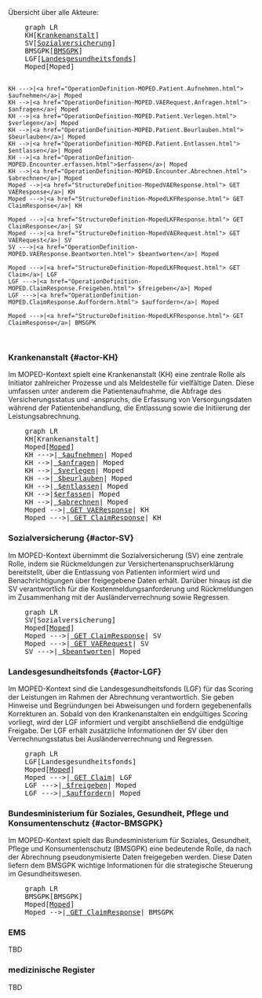 <script type="module">
  import mermaid from 'https://cdn.jsdelivr.net/npm/mermaid@11/dist/mermaid.esm.min.mjs';
</script>
<div xmlns="http://www.w3.org/1999/xhtml" class="container"> 
    Übersicht über alle Akteure:
</div>
<pre class="mermaid">
    graph LR
    KH[<a href="#actor-KH">Krankenanstalt</a>]
    SV[<a href="#actor-SV">Sozialversicherung</a>]
    BMSGPK[<a href="#actor-BMSGPK">BMSGPK</a>]
    LGF[<a href="#actor-LGF">Landesgesundheitsfonds</a>]
    Moped[Moped] 

    KH --->|<a href="OperationDefinition-MOPED.Patient.Aufnehmen.html"> $aufnehmen</a>| Moped 
    KH -->|<a href="OperationDefinition-MOPED.VAERequest.Anfragen.html"> $anfragen</a>| Moped
    KH -->|<a href="OperationDefinition-MOPED.Patient.Verlegen.html"> $verlegen</a>| Moped
    KH -->|<a href="OperationDefinition-MOPED.Patient.Beurlauben.html"> $beurlauben</a>| Moped
    KH -->|<a href="OperationDefinition-MOPED.Patient.Entlassen.html"> $entlassen</a>| Moped 
    KH -->|<a href="OperationDefinition-MOPED.Encounter.erfassen.html">$erfassen</a>| Moped
    KH -->|<a href="OperationDefinition-MOPED.Encounter.Abrechnen.html"> $abrechnen</a>| Moped
    Moped -->|<a href="StructureDefinition-MopedVAEResponse.html"> GET VAEResponse</a>| KH
    Moped --->|<a href="StructureDefinition-MopedLKFResponse.html"> GET ClaimResponse</a>| KH

    Moped --->|<a href="StructureDefinition-MopedLKFResponse.html"> GET ClaimResponse</a>| SV
    Moped --->|<a href="StructureDefinition-MopedVAERequest.html"> GET VAERequest</a>| SV
    SV --->|<a href="OperationDefinition-MOPED.VAEResponse.Beantworten.html"> $beantworten</a>| Moped

    Moped --->|<a href="StructureDefinition-MopedLKFRequest.html"> GET Claim</a>| LGF
    LGF --->|<a href="OperationDefinition-MOPED.ClaimResponse.Freigeben.html"> $freigeben</a>| Moped
    LGF --->|<a href="OperationDefinition-MOPED.ClaimResponse.Auffordern.html"> $auffordern</a>| Moped

    Moped --->|<a href="StructureDefinition-MopedLKFResponse.html"> GET ClaimResponse</a>| BMSGPK 
</pre>  

### Krankenanstalt {#actor-KH}
<div xmlns="http://www.w3.org/1999/xhtml" class="container"> 
    Im MOPED-Kontext spielt eine Krankenanstalt (KH) eine zentrale Rolle als Initiator zahlreicher Prozesse und als Meldestelle für vielfältige Daten. Diese umfassen unter anderem die Patientenaufnahme, die Abfrage des Versicherungsstatus und -anspruchs, die Erfassung von Versorgungsdaten während der Patientenbehandlung, die Entlassung sowie die Initiierung der Leistungsabrechnung.
</div>
<pre class="mermaid">
    graph LR
    KH[Krankenanstalt]
    Moped[<a href="#top">Moped</a>] 
    KH --->|<a href="OperationDefinition-MOPED.Patient.Aufnehmen.html"> $aufnehmen</a>| Moped 
    KH -->|<a href="OperationDefinition-MOPED.VAERequest.Anfragen.html"> $anfragen</a>| Moped
    KH -->|<a href="OperationDefinition-MOPED.Patient.Verlegen.html"> $verlegen</a>| Moped
    KH -->|<a href="OperationDefinition-MOPED.Patient.Beurlauben.html"> $beurlauben</a>| Moped
    KH -->|<a href="OperationDefinition-MOPED.Patient.Entlassen.html"> $entlassen</a>| Moped 
    KH -->|<a href="OperationDefinition-MOPED.Encounter.erfassen.html">$erfassen</a>| Moped
    KH -->|<a href="OperationDefinition-MOPED.Encounter.Abrechnen.html"> $abrechnen</a>| Moped
    Moped -->|<a href="StructureDefinition-MopedVAEResponse.html"> GET VAEResponse</a>| KH
    Moped --->|<a href="StructureDefinition-MopedLKFResponse.html"> GET ClaimResponse</a>| KH
</pre>

### Sozialversicherung {#actor-SV}
<div xmlns="http://www.w3.org/1999/xhtml" class="container"> 
    Im MOPED-Kontext übernimmt die Sozialversicherung (SV) eine zentrale Rolle, indem sie Rückmeldungen zur Versichertenanspruchserklärung bereitstellt, über die Entlassung von Patienten informiert wird und Benachrichtigungen über freigegebene Daten erhält. Darüber hinaus ist die SV verantwortlich für die Kostenmeldungsanforderung und Rückmeldungen im Zusammenhang mit der Ausländerverrechnung sowie Regressen.
</div>
<pre class="mermaid">
    graph LR
    SV[Sozialversicherung]
    Moped[<a href="#top">Moped</a>] 
    Moped --->|<a href="StructureDefinition-MopedLKFResponse.html"> GET ClaimResponse</a>| SV
    Moped --->|<a href="StructureDefinition-MopedVAERequest.html"> GET VAERequest</a>| SV
    SV --->|<a href="OperationDefinition-MOPED.VAEResponse.Beantworten.html"> $beantworten</a>| Moped
</pre>   

### Landesgesundheitsfonds {#actor-LGF}
<div xmlns="http://www.w3.org/1999/xhtml" class="container"> 
    Im MOPED-Kontext sind die Landesgesundheitsfonds (LGF) für das Scoring der Leistungen im Rahmen der Abrechnung verantwortlich. Sie geben Hinweise und Begründungen bei Abweisungen und fordern gegebenenfalls Korrekturen an. Sobald von den Krankenanstalten ein endgültiges Scoring vorliegt, wird der LGF informiert und vergibt anschließend die endgültige Freigabe. Der LGF erhält zusätzliche Informationen der SV über den Verrechnungsstatus bei Ausländerverrechnung und Regressen.
</div>
<pre class="mermaid">
    graph LR
    LGF[Landesgesundheitsfonds]
    Moped[<a href="#top">Moped</a>] 
    Moped --->|<a href="StructureDefinition-MopedLKFRequest.html"> GET Claim</a>| LGF
    LGF --->|<a href="OperationDefinition-MOPED.ClaimResponse.Freigeben.html"> $freigeben</a>| Moped
    LGF --->|<a href="OperationDefinition-MOPED.ClaimResponse.Auffordern.html"> $auffordern</a>| Moped
</pre>

### Bundesministerium für Soziales, Gesundheit, Pflege und Konsumentenschutz {#actor-BMSGPK}
<div xmlns="http://www.w3.org/1999/xhtml" class="container"> 
    Im MOPED-Kontext spielt das Bundesministerium für Soziales, Gesundheit, Pflege und Konsumentenschutz (BMSGPK) eine bedeutende Rolle, da nach der Abrechnung pseudonymisierte Daten freigegeben werden. Diese Daten liefern dem BMSGPK wichtige Informationen für die strategische Steuerung im Gesundheitswesen.
</div>
<pre class="mermaid">
    graph LR
    BMSGPK[BMSGPK]
    Moped[<a href="#top">Moped</a>] 
    Moped -->|<a href="StructureDefinition-MopedLKFResponse.html"> GET ClaimResponse</a>| BMSGPK   
</pre>

### EMS
<div xmlns="http://www.w3.org/1999/xhtml" class="container"> 
    TBD
</div>

### medizinische Register
<div xmlns="http://www.w3.org/1999/xhtml" class="container"> 
    TBD
</div>

